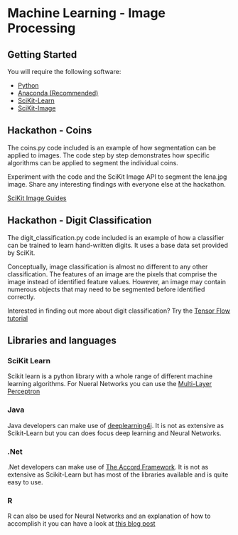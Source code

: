 # Machine Learning - Image Processing
## Getting Started
You will require the following software:
* [Python](https://www.python.org/)
* [Anaconda (Recommended)](https://www.continuum.io/downloads)
* [SciKit-Learn](http://scikit-learn.org/stable/install.html)
* [SciKit-Image](http://scikit-image.org/download.html)

## Hackathon - Coins

The coins.py code included is an example of how segmentation can be applied to images. The code step by step demonstrates how specific algorithms can be applied to segment the individual coins.

Experiment with the code and the SciKit Image API to segment the lena.jpg image. Share any interesting findings with everyone else at the hackathon.

[SciKit Image Guides](http://scikit-image.org/docs/stable/auto_examples/index.html)

## Hackathon - Digit Classification

The digit_classification.py code included is an example of how a classifier can be trained to learn hand-written digits. It uses a base data set provided by SciKit.

Conceptually, image classification is almost no different to any other classification. The features of an image are the pixels that comprise the image instead of identified feature values. However, an image may contain numerous objects that may need to be segmented before identified correctly.

Interested in finding out more about digit classification? Try the [Tensor Flow tutorial](https://www.tensorflow.org/versions/r0.9/tutorials/mnist/beginners/index.html#mnist-for-ml-beginners)

## Libraries and languages

### SciKit Learn

Scikit learn is a python library with a whole range of different machine learning algorithms.  For Nueral Networks you can use the [Multi-Layer Perceptron](http://scikit-learn.org/dev/modules/neural_networks_supervised.html#classification)

### Java

Java developers can make use of [deeplearning4j](http://deeplearning4j.org/).  It is not as extensive as Scikit-Learn but you can does focus deep learning and Neural Networks.

### .Net

.Net developers can make use of [The Accord Framework](http://accord-framework.net/).  It is not as extensive as Scikit-Learn but has most of the libraries available and is quite easy to use.

### R

R can also be used for Neural Networks and an explanation of how to accomplish it you can have a look at [this blog post](https://www.r-bloggers.com/fitting-a-neural-network-in-r-neuralnet-package/)
